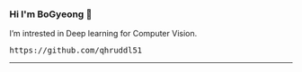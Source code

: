 ### Hi I'm BoGyeong 👋

I’m intrested in Deep learning for Computer Vision.
<br>
<pre>
https://github.com/qhruddl51
</pre>
<hr>


<!--  ### Hi there 👋

<!-- **qhruddl51/qhruddl51** is a ✨ _special_ ✨ repository because its `README.md` (this file) appears on your GitHub profile.

<!-- Here are some ideas to get you started:-->


<!-- - 🌱 I’m currently learning ...
<!-- - 🔭 I’m currently working on ... 
<!-- - 👯 I’m looking to collaborate on ... 
<!-- - 🤔 I’m looking for help with ... 
<!-- - 💬 Ask me about ... 
<!-- - 📫 How to reach me: ...
<!-- - 😄 Pronouns: ...
<!-- - ⚡ Fun fact: ..
